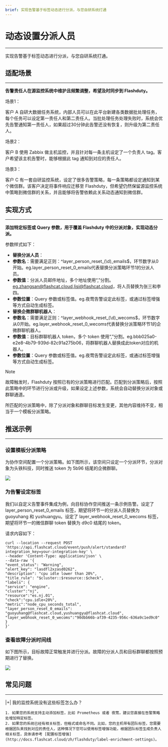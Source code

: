 ```yaml
---
brief: 实现告警基于标签动态进行分派，与您自研系统打通
---
```


# 动态设置分派人员

---

实现告警基于标签动态进行分派，与您自研系统打通。

## 适配场景
---

**告警责任人在源监控系统中维护且频繁调整，希望及时同步到 Flashduty。**

场景1：

客户 A 自研大数据任务系统，内部人员可以在此平台新建各类数据批处理任务，每个任务可以设定第一责任人和第二责任人。当批处理任务处理失败时，系统会优先告警通知第一责任人，如果超过30分钟此告警还没有恢复，则升级为第二责任人。

场景2：

客户 B 使用 Zabbix 做主机监控，并且针对每一条主机设定了一个负责人 tag。客户希望该主机告警时，能够根据此 tag 通知到对应的责任人。

场景3：

客户 C 有一套自研监控系统，设定了很多告警策略，每一条策略都设定通知到某个微信群。该客户决定将事件响应迁移至 Flashduty，但希望仍然保留源监控系统中策略到微信群的关系，并且能够将告警依赖此关系动态通知到微信群。

## 实现方式
---

**添加特定标签或 Query 参数，用于覆盖 Flashduty 中的分派对象，实现动态分派。**

参数样式如下：

- **替换分派人员**：
- **参数名**：需要满足正则：^layer_person_reset_(\d)_emails$，环节数字从0开始。eg.layer_person_reset_0_emails代表替换分派策略环节1的分派人员。
- **参数值**：分派人员邮件地址，多个地址使用“,”分割。eg.zhangsan@flashcat.cloud,lisi@flashcat.cloud，将人员替换为张三和李四。
- **参数位置**：Query 参数或标签值。eg.夜莺告警设定此标签，或通过标签增强等方式自动生成标签。
- **替换企微群聊机器人**：
- **参数名**：需要满足正则：^layer_webhook_reset_(\d)_wecoms$，环节数字从0开始。eg.layer_webhook_reset_0_wecoms代表替换分派策略环节1的企微群聊机器人。
- **参数值**：目标群聊机器人 token，多个 token 使用“,”分割。eg.bbb025a0-e2e8-4b79-939d-82c91a275b06，将群聊机器人替换成此token对应的机器人。
- **参数位置**：Query 参数或标签值。eg.夜莺告警设定此标签，或通过标签增强等方式自动生成标签。

> [!NOTE]
> 故障触发时，Flashduty 按照已有的分派策略进行匹配。匹配到分派策略后，按照此策略中的环节进行分派或升级，如果设定上述参数，系统会自动替换分派对象或群聊通道。
>
> 所匹配的分派策略中，除了分派对象和群聊目标发生变更，其他内容维持不变，相当于一个模板分派策略。

## 推送示例
---

### 设置模板分派策略

为协作空间配置一个分派策略。如下图所示，该空间只设定一个分派环节，分派对象为头铁科技，同时推送 token 为 5b96 结尾的企微群聊。

![](https://fcdoc.github.io/img/BzEFtRd9mmTNVjjnF7f_AcO7kcjSqdKamWmET3Dxwjw.avif)

### 为告警设定标签

我们以自定义告警事件集成为例，向目标协作空间推送一条示例告警。设定了 layer_person_reset_0_emails 标签，期望将环节一的分派人员替换为 guoyuhang 和 yushuangyu。设定了 layer_webhook_reset_0_wecoms 标签，期望将环节一的微信群聊 token 替换为 d9c0 结尾的 token。

请求内容如下：

```
curl --location --request POST 'https://api.flashcat.cloud/event/push/alert/standard?integration_key=your-integration-key' \
--header 'Content-Type: application/json' \
--data-raw '{
"event_status": "Warning",
"alert_key": "lasdfl2xzasd0262",
"description": "cpu idle lower than 20%",
"title_rule": "$cluster::$resource::$check",
"labels": {
"service": "engine",
"cluster":"nj",
"resource":"es.nj.01",
"check":"cpu.idle<20%",
"metric":"node_cpu_seconds_total",
"layer_person_reset_0_emails": "guoyuhang@flashcat.cloud,yushuangyu@flashcat.cloud",
"layer_webhook_reset_0_wecoms":"90dbb66b-af39-4235-956c-636a9c1ed9c0"
}
}'
```

### 查看故障分派时间线

如下图所示，目标故障正常触发并进行分派。故障的分派人员和目标群聊都按照预期进行了替换。

![](https://fcdoc.github.io/img/WHCu6fjd-r-vUtUeAhxzLsFFwBNaf5gIG_gQ4lcHAZ4.avif)

## 常见问题
---

|+| 我的监控系统没有这些标签怎么办？

    1. 如果您的系统支持主动添加标签，比如 Prometheus 或者 夜莺，建议您直接在告警策略处增加特定标签。
    2. 如果您的系统已经有相关标签，但格式或命名不同。比如，您的主机带有团队标签，您需要根据团队来找到对应的责任人，这种情况下您可以使用标签增强功能，根据团队标签生成负责人相关标签，具体请参考 [配置标签增强](http://docs.flashcat.cloud/zh/flashduty/label-enrichment-settings)。